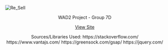 ![Re_Sell](https://user-images.githubusercontent.com/68807296/223304598-aa2b6671-91f9-40cf-ae2c-e859f5df8289.png)
<p align="center">WAD2 Project - Group 7D</p>
<a href="http://willm.pythonanywhere.com"> <p align="center">View Site</p> </a>
<p align="center">Sources/Libraries Used: https://stackoverflow.com/ https://www.vantajs.com/ https://greensock.com/gsap/ https://jquery.com/</p>
